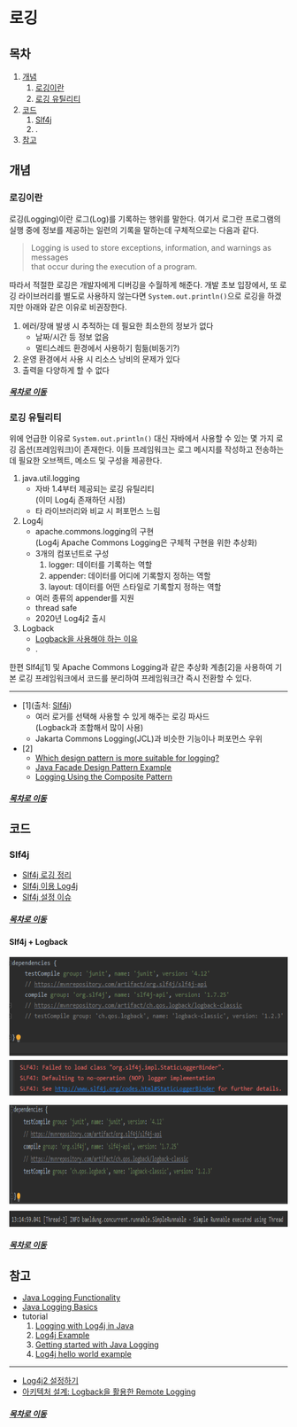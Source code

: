 로깅
=====
## 목차
1. [개념](#개념)
	1. [로깅이란](#로깅이란)
	2. [로깅 유틸리티](#로깅-유틸리티)
2. [코드](#코드)
	1. [Slf4j](#Slf4j)
	2. .
3. [참고](#참고)

## 개념
### 로깅이란
로깅(Logging)이란 로그(Log)를 기록하는 행위를 말한다. 여기서 로그란 프로그램의 실행 중에 정보를 제공하는 일련의 기록을 말하는데 구체적으로는 다음과 같다.

> Logging is used to store exceptions, information, and warnings as messages  
> that occur during the execution of a program.

따라서 적절한 로깅은 개발자에게 디버깅을 수월하게 해준다. 개발 초보 입장에서, 또 로깅 라이브러리를 별도로 사용하지 않는다면 `System.out.println()`으로 로깅을 하겠지만 아래와 같은 이유로 비권장한다.

1. 에러/장애 발생 시 추적하는 데 필요한 최소한의 정보가 없다
	* 날짜/시간 등 정보 없음
	* 멀티스레드 환경에서 사용하기 힘듦(비동기?)
2. 운영 환경에서 사용 시 리소스 낭비의 문제가 있다
3. 출력을 다양하게 할 수 없다

##### [목차로 이동](#목차)

### 로깅 유틸리티
위에 언급한 이유로 `System.out.println()` 대신 자바에서 사용할 수 있는 몇 가지 로깅 옵션(프레임워크)이 존재한다. 이들 프레임워크는 로그 메시지를 작성하고 전송하는 데 필요한 오브젝트, 메소드 및 구성을 제공한다.

1. java.util.logging
	* 자바 1.4부터 제공되는 로깅 유틸리티  
	(이미 Log4j 존재하던 시점)
	* 타 라이브러리와 비교 시 퍼포먼스 느림
2. Log4j
	* apache.commons.logging의 구현  
	(Log4j Apache Commons Logging은 구체적 구현을 위한 추상화)
	* 3개의 컴포넌트로 구성
		1. logger: 데이터를 기록하는 역할
		2. appender: 데이터를 어디에 기록할지 정하는 역할
		3. layout: 데이터를 어떤 스타일로 기록할지 정하는 역할
	* 여러 종류의 appender를 지원
	* thread safe
	* 2020년 Log4j2 출시
3. Logback
	* [Logback을 사용해야 하는 이유](https://lalwr.blogspot.com/2016/03/logback.html)
	* .

한편 Slf4j[1] 및 Apache Commons Logging과 같은 추상화 계층[2]을 사용하여 기본 로깅 프레임워크에서 코드를 분리하여 프레임워크간 즉시 전환할 수 있다. 

- - -
* [1](출처: [Slf4j](https://kwonnam.pe.kr/wiki/java/slf4j))
	* 여러 로거를 선택해 사용할 수 있게 해주는 로깅 파사드  
	(Logback과 조합해서 많이 사용)
	* Jakarta Commons Logging(JCL)과 비슷한 기능이나 퍼포먼스 우위
* [2]
	* [Which design pattern is more suitable for logging?](https://softwareengineering.stackexchange.com/questions/221490/which-design-pattern-is-more-suitable-for-logging)
	* [Java Facade Design Pattern Example](https://examples.javacodegeeks.com/core-java/java-facade-design-pattern-example/)
	* [Logging Using the Composite Pattern](https://www.codeproject.com/Articles/14824/Logging-Using-the-Composite-Pattern)

##### [목차로 이동](#목차)

## 코드
### Slf4j
* [Slf4j 로깅 정리](https://sonegy.wordpress.com/2014/05/23/how-to-slf4j/)
* [Slf4j 이용 Log4j](http://whiteship.me/?p=12162)
* [Slf4j 설정 이슈](https://blog.outsider.ne.kr/561)

##### [목차로 이동](#목차)

#### Slf4j + Logback
<img src="../../img/logging_01.png" width="550" height="250"></br>

<img src="../../img/logging_02.png" width="550" height="220"></br>

##### [목차로 이동](#목차)

## 참고
* [Java Logging Functionality](https://medium.com/@TechExpertise/java-logging-functionality-103a412caa1e)
* [Java Logging Basics](https://www.loggly.com/ultimate-guide/java-logging-basics/)
* tutorial
	1. [Logging with Log4j in Java](https://dzone.com/articles/logging-with-log4j-in-java)
	2. [Log4j Example](https://www.javatpoint.com/log4j-example)
	3. [Getting started with Java Logging](https://www.logicbig.com/tutorials/core-java-tutorial/logging/getting-started.html)
	4. [Log4j hello world example](https://mkyong.com/logging/log4j-hello-world-example/)

- - -

* [Log4j2 설정하기](http://dveamer.github.io/java/Log4j2.html)
* [아키텍처 설계: Logback을 활용한 Remote Logging](http://www.nextree.co.kr/p5584/)

##### [목차로 이동](#목차)